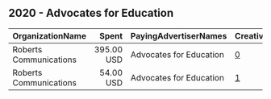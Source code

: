 ## 2020 - Advocates for Education 
|OrganizationName|Spent|PayingAdvertiserNames|CreativeUrls|Impressions|Genders|AgeBrackets|CountryCodes|BillingAddresses|CandidateBallotInformation|
|:---|---:|:---|:---|---:|:---|:---|:---|:---|:---|
|Roberts Communications|395.00 USD|Advocates for Education|[0](https://www.snap.com/political-ads/asset/e0c5161878d8d5a6c569de27c3adede882b3d8dcc096bf9576cd292c04b4a274?mediaType=png)|102,794|||united states|US|Vote Yes|
|Roberts Communications|54.00 USD|Advocates for Education|[1](https://www.snap.com/political-ads/asset/05da47a765eff1c762d3fe03a99c35c23d0d2ff7bfe2db2b96e5ebaf1b83a0bd?mediaType=mp4)|14,107|||united states|US|Vote Yes|
